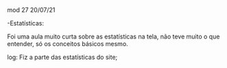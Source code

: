 mod 27                                             20/07/21

-Estatísticas:

Foi uma aula muito curta sobre as estatísticas na tela, não
teve muito o que entender, só os conceitos básicos mesmo.

log:
    Fiz a parte das estatísticas do site;